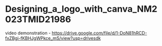 # Designing_a_logo_with_canva_NM2023TMID21986

video demonstration - https://drive.google.com/file/d/1-DoN81hRCD-fxZBgi-fKBHJgWPkce_mS/view?usp=drivesdk
